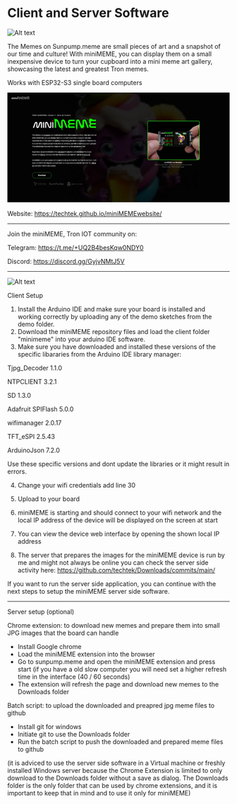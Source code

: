 # Client and Server Software


![Alt text](https://techtek.github.io/miniMEMEwebsite/minimemelogo.png)


The Memes on Sunpump.meme are small pieces of art and a snapshot of our time and culture! With miniMEME, you can display them on a small inexpensive device to turn your cupboard into a mini meme art gallery, showcasing the latest and greatest Tron memes.

Works with ESP32-S3 single board computers

![Alt text](https://github.com/techtek/miniMEMEwebsite/blob/main/images/Screenshot2.jpg?raw=true)

Website: https://techtek.github.io/miniMEMEwebsite/


-------------------

Join the miniMEME, Tron IOT community on:

Telegram: https://t.me/+UQ2B4besKqw0NDY0

Discord: https://discord.gg/GyjvNMtJ5V


-----------------

![Alt text](https://d112y698adiu2z.cloudfront.net/photos/production/software_photos/003/059/944/datas/gallery.jpg)




Client Setup

1. Install the Arduino IDE and make sure your board is installed and working correctly by uploading any of the demo sketches from the demo folder. 
2. Download the miniMEME repository files and load the client folder "minimeme" into your arduino IDE software.
3. Make sure you have downloaded and installed these versions of the specific libararies from the Arduino IDE library manager:   

Tjpg_Decoder 1.1.0

NTPCLIENT 3.2.1

SD 1.3.0

Adafruit SPIFlash 5.0.0

wifimanager 2.0.17

TFT_eSPI 2.5.43

ArduinoJson 7.2.0

Use these specific versions and dont update the libraries or it might result in errors. 

4. Change your wifi credentials add line 30 

5. Upload to your board 

6. miniMEME is starting and should connect to your wifi network and the local IP address of the device will be displayed on the screen at start

7. You can view the device web interface by opening the shown local IP address

8. The server that prepares the images for the miniMEME device is run by me and might not always be online you can check the server side activity here: 
https://github.com/techtek/Downloads/commits/main/

If you want to run the server side application, you can continue with the next steps to setup the miniMEME server side software.



--------------------------------------------------------------------------

Server setup (optional)

Chrome extension: to download new memes and prepare them into small JPG images that the board can handle
- Install Google chrome
- Load the miniMEME extension into the browser 
- Go to sunpump.meme and open the miniMEME extension and press start (if you have a old slow computer you will need set a higher refresh time in the interface (40 / 60 seconds)  
- The extension will refresh the page and download new memes to the Downloads folder 

Batch script: to upload the downloaded and preapred jpg meme files to github
- Install git for windows 
- Initiate git to use the Downloads folder
- Run the batch script to push the downloaded and prepared meme files to github

(it is adviced to use the server side software in a Virtual machine or freshly installed Windows server because the Chrome Extension is limited to only download to the Downloads folder without a save as dialog. The Downloads folder is the only folder that can be used by chrome extensions, and it is important to keep that in mind and to use it only for miniMEME)  
 
